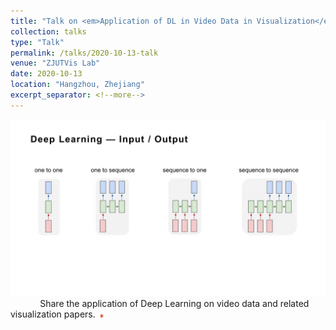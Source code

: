 ```yaml
---
title: "Talk on <em>Application of DL in Video Data in Visualization</em>"
collection: talks
type: "Talk"
permalink: /talks/2020-10-13-talk
venue: "ZJUTVis Lab"
date: 2020-10-13
location: "Hangzhou, Zhejiang"
excerpt_separator: <!--more-->
---
```


<!--more-->
<img src="/images/GroupMeetingReport202010.png" />                                  
Share the application of Deep Learning on video data and related visualization papers.&nbsp;&nbsp;<a href="/files/GroupMeetingReport202010.pptx"><img src="/images/ppt.png" weight="5px" height="5px"/></a>   
             